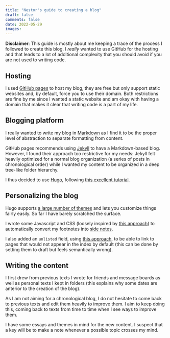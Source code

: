 ```yaml
---
title: "Nestor's guide to creating a blog"
draft: false
comments: false
date: 2022-05-29
images:
---
```


**Disclaimer**: This guide is mostly about me keeping a trace of the process I followed to create this blog.
I *really* wanted to use GitHub for the hosting and that leads to a lot of additional complexity that you should avoid if you are not used to writing code.

## Hosting

I used [GitHub pages](https://pages.github.com/) to host my blog, they are free but only support static websites and, by default, force you to use their domain.
Both restrictions are fine by me since I wanted a static website and am okay with having a domain that makes it clear that writing code is a part of my life.

## Blogging platform

I really wanted to write my blog in [Markdown](https://www.markdownguide.org/) as I find it to be the proper level of abstraction to separate formatting from content.

GitHub pages recommends using [Jekyll](https://jekyllrb.com/) to have a Markdown-based blog.
However, I found their approach too restrictive for my needs: Jekyll felt heavily optimized for a normal blog organization (a series of posts in chronological order) while I wanted my content to be organized in a deep tree-like folder hierarchy.

I thus decided to use [Hugo](https://gohugo.io/), following [this excellent tutorial](https://4bes.nl/2021/08/29/create-a-website-with-hugo-and-github-pages/).

## Personalizing the blog

Hugo supports [a large number of themes](https://themes.gohugo.io/) and lets you customize things fairly easily.
So far I have barely scratched the surface.

I wrote some Javascript and CSS (loosely inspired by [this approach](https://scripter.co/sidenotes-using-ox-hugo/)) to automatically convert my footnotes into [side notes](https://www.gwern.net/Sidenotes).

I also added an `unlisted` field, using [this approach](https://bphogan.com/2020/08/11/2020-08-11-creating-unlisted-content-in-hugo/), to be able to link to pages that would not appear in the index by default (this can be done by setting them to draft but feels semantically wrong).

## Writing the content

I first drew from previous texts I wrote for friends and message boards as well as personal texts I kept in folders (this explains why some dates are anterior to the creation of the blog).

As I am not aiming for a chronological blog, I do not hesitate to come back to previous texts and edit them heavily to improve them.
I aim to keep doing this, coming back to texts from time to time when I see ways to improve them.

I have some essays and themes in mind for the new content.
I suspect that a key will be to make a note whenever a possible topic crosses my mind.
